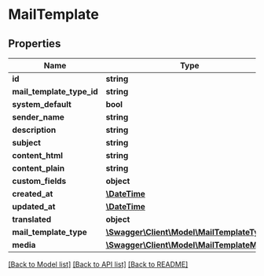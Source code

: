 # MailTemplate

## Properties
Name | Type | Description | Notes
------------ | ------------- | ------------- | -------------
**id** | **string** |  | [optional] 
**mail_template_type_id** | **string** |  | 
**system_default** | **bool** |  | [optional] 
**sender_name** | **string** |  | [optional] 
**description** | **string** |  | [optional] 
**subject** | **string** |  | 
**content_html** | **string** |  | 
**content_plain** | **string** |  | 
**custom_fields** | **object** |  | [optional] 
**created_at** | [**\DateTime**](\DateTime.md) |  | 
**updated_at** | [**\DateTime**](\DateTime.md) |  | [optional] 
**translated** | **object** |  | [optional] 
**mail_template_type** | [**\Swagger\Client\Model\MailTemplateType**](MailTemplateType.md) |  | [optional] 
**media** | [**\Swagger\Client\Model\MailTemplateMedia**](MailTemplateMedia.md) |  | [optional] 

[[Back to Model list]](../../README.md#documentation-for-models) [[Back to API list]](../../README.md#documentation-for-api-endpoints) [[Back to README]](../../README.md)

